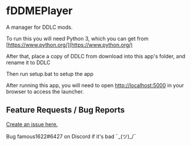 # fDDMEPlayer

A manager for DDLC mods.

To run this you will need Python 3, which you can get from [https://www.python.org/](https://www.python.org/)

After that, place a copy of DDLC from download into this app's folder, and rename it to DDLC

Then run setup.bat to setup the app

After running this app, you will need to open [http://localhost:5000](http://localhost:5000) in your browser to access the launcher.

Feature Requests / Bug Reports
------------------------------
[Create an issue here.](https://github.com/famous1622/fDDMEPlayer/issues)

Bug famous1622#6427 on Discord if it's bad ¯\_(ツ)_/¯
